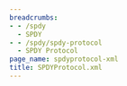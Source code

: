 ```yaml
---
breadcrumbs:
- - /spdy
  - SPDY
- - /spdy/spdy-protocol
  - SPDY Protocol
page_name: spdyprotocol-xml
title: SPDYProtocol.xml
---
```


